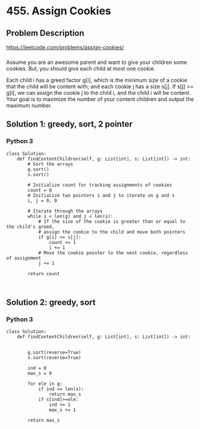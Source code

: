 # 455. Assign Cookies

## Problem Description
https://leetcode.com/problems/assign-cookies/
###
Assume you are an awesome parent and want to give your children some cookies. But, you should give each child at most one cookie.

Each child i has a greed factor g[i], which is the minimum size of a cookie that the child will be content with; and each cookie j has a size s[j]. If s[j] >= g[i], we can assign the cookie j to the child i, and the child i will be content. Your goal is to maximize the number of your content children and output the maximum number.

## Solution 1: greedy, sort, 2 pointer
### Python 3
```
class Solution:
    def findContentChildren(self, g: List[int], s: List[int]) -> int:
        # Sort the arrays
        g.sort()
        s.sort()
        
        # Initialize count for tracking assignments of cookies
        count = 0
        # Initialize two pointers i and j to iterate on g and s
        i, j = 0, 0
        
        # Iterate through the arrays
        while i < len(g) and j < len(s):
            # If the size of the cookie is greater than or equal to the child's greed,
            # assign the cookie to the child and move both pointers
            if g[i] <= s[j]:
                count += 1
                i += 1
            # Move the cookie pointer to the next cookie, regardless of assignment
            j += 1
        
        return count

        
```

## Solution 2: greedy, sort
### Python 3
```
class Solution:
    def findContentChildren(self, g: List[int], s: List[int]) -> int:
        
        
        g.sort(reverse=True)
        s.sort(reverse=True)

        ind = 0
        max_s = 0

        for ele in g:
            if ind == len(s):
                return max_s
            if s[ind]>=ele:
                ind += 1
                max_s += 1
        
        return max_s
```

